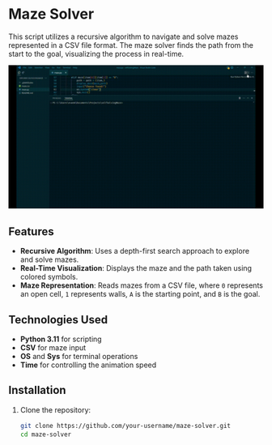 # Maze Solver

This script utilizes a recursive algorithm to navigate and solve mazes represented in a CSV file format. The maze solver finds the path from the start to the goal, visualizing the process in real-time.

![Maze Solver Visualization](selfSolvingMaze.gif)

## Features

- **Recursive Algorithm**: Uses a depth-first search approach to explore and solve mazes.
- **Real-Time Visualization**: Displays the maze and the path taken using colored symbols.
- **Maze Representation**: Reads mazes from a CSV file, where `0` represents an open cell, `1` represents walls, `A` is the starting point, and `B` is the goal.

## Technologies Used

- **Python 3.11** for scripting
- **CSV** for maze input
- **OS** and **Sys** for terminal operations
- **Time** for controlling the animation speed

## Installation

1. Clone the repository:

   ```bash
   git clone https://github.com/your-username/maze-solver.git
   cd maze-solver
